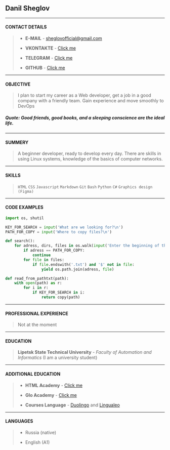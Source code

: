 ## **Danil Sheglov**

---

#### **CONTACT DETAILS**

> - **E-MAIL** - sheglovofficial@gmail.com
>
> - **VKONTAKTE** - [Click me](https://vk.com/sheglov_official)
>
> - **TELEGRAM** - [Click me](https://t.me/sheglov_official)
>
> - **GITHUB** - [Click me](https://github.com/sheglovofficial)

---

#### **OBJECTIVE**

> I plan to start my career as a Web developer, get a job in a good company with a friendly team. Gain experience and move smoothly to DevOps

##### **Quote:** _Good friends, good books, and a sleeping conscience are the ideal life._

---

#### **SUMMERY**

> A beginner developer, ready to develop every day. There are skills in using Linux systems, knowledge of the basics of computer networks.

---

#### **SKILLS**

> `HTML` `CSS` `Javascript` `Markdown` `Git` `Bash` `Python` `C#` `Graphics design (Figma)`

---

#### **CODE EXAMPLES**

```python
import os, shutil

KEY_FOR_SEARCH = input('What are we looking for?\n')
PATH_FOR_COPY = input('Where to copy files?\n')

def search():
    for adress, dirs, files in os.walk(input('Enter the beginning of the path: ')):
        if adress == PATH_FOR_COPY:
            continue
        for file in files:
            if file.endswith('.txt') and '$' not in file:
                yield os.path.join(adress, file)

def read_from_pathtxt(path):
    with open(path) as r:
        for i in r:
            if KEY_FOR_SEARCH in i:
                return copy(path)
```

---

#### **PROFESSIONAL EXPERIENCE**

> Not at the moment

---

#### **EDUCATION**

> **Lipetsk State Technical University** - _Faculty of Automation and Informatics_ (I am a university student)

---

#### **ADDITIONAL EDUCATION**

> - **HTML Academy** - [Click me](https://htmlacademy.ru/)
>
> - **Glo Academy** - [Click me](https://www.youtube.com/channel/UCVswRUcKC-M35RzgPRv8qUg)
>
> - **Courses Language** - [Duolingo](https://www.duolingo.com/) and [Lingualeo](https://lingualeo.com/en)

---

#### **LANGUAGES**

> - Russia (native)
>
> - English (A1)
